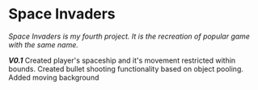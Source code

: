 # Space Invaders

_Space Invaders is my fourth project. It is the recreation of popular game with the same name._

***V0.1***
Created player's spaceship and it's movement restricted within bounds. Created bullet shooting functionality based on object pooling.
Added moving background
